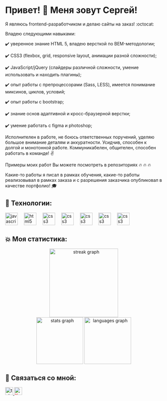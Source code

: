 # Привет! :wave: Меня зовут Сергей!

Я являюсь frontend-разработчиком и делаю сайты на заказ! :octocat:

Владею следующими навыками:


:heavy_check_mark: уверенное знание HTML 5, владею версткой по BEM-методологии;

:heavy_check_mark: CSS3 (flexbox, grid, responsive layout, анимации разной сложности);

:heavy_check_mark: JavaScript/jQuery (слайдеры различной сложности, умение использовать и находить плагины);

:heavy_check_mark: опыт работы с препроцессорами (Sass, LESS), имеется понимание миксинов, циклов, условий;

:heavy_check_mark: опыт работы с bootstrap;

:heavy_check_mark: знание основ адаптивной и кросс-браузерной верстки;

:heavy_check_mark: умение работать с figma и photoshop; 

  
Исполнителен в работе, не боюсь ответственных поручений, уделяю большое внимание деталям и аккуратности. Усидчив, способен к долгой и монотонной работе. Коммуникабелен, общителен, способен работать в команде! :v:

Примеры моих работ Вы можете посмотреть в репозиториях :fire: :fire: :fire:

Какие-то работы я писал в рамках обучения, какие-то работы реализовывал в рамках заказа и с разрешения заказчика опубликовал в качестве портфолио! :mortar_board:





## :wrench: Технологии:

<div align="left">
  <img src="https://cdn.jsdelivr.net/gh/devicons/devicon/icons/javascript/javascript-original.svg" height="40" alt="javascript logo"  />
  <img width="12" />
  <img src="https://cdn.jsdelivr.net/gh/devicons/devicon/icons/html5/html5-original.svg" height="40" alt="html5 logo"  />
  <img width="12" />
  <img src="https://cdn.jsdelivr.net/gh/devicons/devicon/icons/css3/css3-original.svg" height="40" alt="css3 logo"  />
  <img width="12" />
  <img src="https://www.svgrepo.com/show/374067/scss2.svg" height="40" alt="css3 logo"  />
  <img width="12" />
   <img src="https://www.svgrepo.com/show/353498/bootstrap.svg" height="40" alt="css3 logo"  />
  <img width="12" />
  <img src="https://www.svgrepo.com/show/373968/photoshop.svg" height="40" alt="css3 logo"  />
  <img width="12" />
    <img src="https://www.svgrepo.com/show/452202/figma.svg" height="40" alt="css3 logo"  />
  <img width="12" />
</div>





## :boom: Моя статистика:

<div align="center">
  <img src="https://streak-stats.demolab.com?user=Sergey-V0lkov&locale=en&mode=daily&theme=dark&hide_border=false&border_radius=5&order=3" height="220" alt="streak graph"  />
</div>



<div align="center">
  <img src="https://github-readme-stats.vercel.app/api?username=Sergey-V0lkov&hide_title=false&hide_rank=false&show_icons=true&include_all_commits=true&count_private=true&disable_animations=false&theme=dracula&locale=en&hide_border=false&order=1" height="150" alt="stats graph"  />
  <img src="https://github-readme-stats.vercel.app/api/top-langs?username=Sergey-V0lkov&locale=en&hide_title=false&layout=compact&card_width=320&langs_count=5&theme=dracula&hide_border=false&order=2" height="150" alt="languages graph"  />
</div>








## :email: Связаться со мной:

<div align="left">
<!--     <a href="https://t.me/tehnomaniak07" target="_blank"> -->
  <a href="#" target="_blank">
    <img src="https://img.shields.io/static/v1?message=Telegram&logo=telegram&label=&color=2CA5E0&logoColor=white&labelColor=&style=for-the-badge" height="25" alt="telegram logo"  />
  </a>
  
  <a href="#" target="_blank" height="25" style="color: red;">
   <img src="https://img.shields.io/badge/Kwork-45322E" height="25" alt="Kwork"  />
  </a>
</div>














